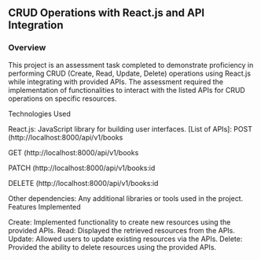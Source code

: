 <h2>CRUD Operations with React.js and API Integration
</h2><h3>Overview</h3>


This project is an assessment task completed to demonstrate proficiency in performing CRUD (Create, Read, Update, Delete) operations using React.js while integrating with provided APIs. The assessment required the implementation of functionalities to interact with the listed APIs for CRUD operations on specific resources.

Technologies Used

React.js: JavaScript library for building user interfaces.
[List of APIs]: POST (http://localhost:8000/api/v1/books

GET (http://localhost:8000/api/v1/books

PATCH (http://localhost:8000/api/v1/books:id

DELETE (http://localhost:8000/api/v1/books:id

Other dependencies: Any additional libraries or tools used in the project.
Features Implemented

Create: Implemented functionality to create new resources using the provided APIs.
Read: Displayed the retrieved resources from the APIs.
Update: Allowed users to update existing resources via the APIs.
Delete: Provided the ability to delete resources using the provided APIs.
